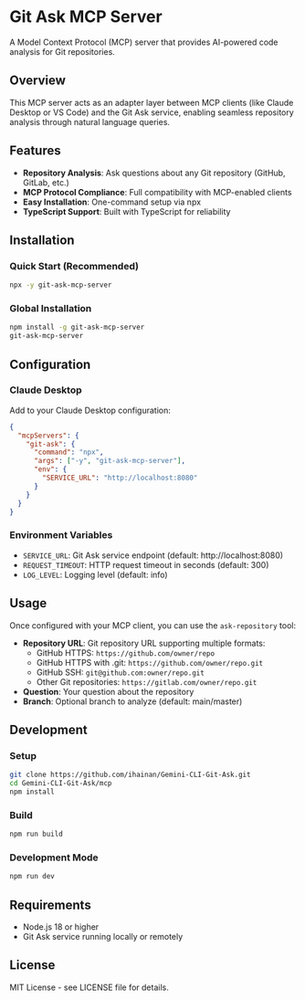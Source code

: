 # Git Ask MCP Server

A Model Context Protocol (MCP) server that provides AI-powered code analysis for Git repositories.

## Overview

This MCP server acts as an adapter layer between MCP clients (like Claude Desktop or VS Code) and the Git Ask service, enabling seamless repository analysis through natural language queries.

## Features

- **Repository Analysis**: Ask questions about any Git repository (GitHub, GitLab, etc.)
- **MCP Protocol Compliance**: Full compatibility with MCP-enabled clients
- **Easy Installation**: One-command setup via npx
- **TypeScript Support**: Built with TypeScript for reliability

## Installation

### Quick Start (Recommended)

```bash
npx -y git-ask-mcp-server
```

### Global Installation

```bash
npm install -g git-ask-mcp-server
git-ask-mcp-server
```

## Configuration

### Claude Desktop

Add to your Claude Desktop configuration:

```json
{
  "mcpServers": {
    "git-ask": {
      "command": "npx",
      "args": ["-y", "git-ask-mcp-server"],
      "env": {
        "SERVICE_URL": "http://localhost:8080"
      }
    }
  }
}
```

### Environment Variables

- `SERVICE_URL`: Git Ask service endpoint (default: http://localhost:8080)
- `REQUEST_TIMEOUT`: HTTP request timeout in seconds (default: 300)
- `LOG_LEVEL`: Logging level (default: info)

## Usage

Once configured with your MCP client, you can use the `ask-repository` tool:

- **Repository URL**: Git repository URL supporting multiple formats:
  - GitHub HTTPS: `https://github.com/owner/repo`
  - GitHub HTTPS with .git: `https://github.com/owner/repo.git`  
  - GitHub SSH: `git@github.com:owner/repo.git`
  - Other Git repositories: `https://gitlab.com/owner/repo.git`
- **Question**: Your question about the repository
- **Branch**: Optional branch to analyze (default: main/master)

## Development

### Setup

```bash
git clone https://github.com/ihainan/Gemini-CLI-Git-Ask.git
cd Gemini-CLI-Git-Ask/mcp
npm install
```

### Build

```bash
npm run build
```

### Development Mode

```bash
npm run dev
```

## Requirements

- Node.js 18 or higher
- Git Ask service running locally or remotely

## License

MIT License - see LICENSE file for details. 